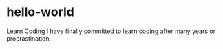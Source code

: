 # hello-world
Learn Coding
I have finally committed to learn coding after many years or procrastination.
